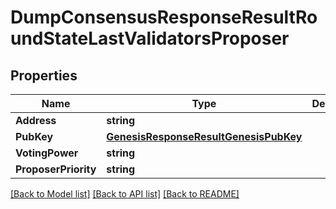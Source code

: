 # DumpConsensusResponseResultRoundStateLastValidatorsProposer

## Properties

Name | Type | Description | Notes
------------ | ------------- | ------------- | -------------
**Address** | **string** |  | 
**PubKey** | [**GenesisResponseResultGenesisPubKey**](GenesisResponse_result_genesis_pub_key.md) |  | 
**VotingPower** | **string** |  | 
**ProposerPriority** | **string** |  | 

[[Back to Model list]](../README.md#documentation-for-models) [[Back to API list]](../README.md#documentation-for-api-endpoints) [[Back to README]](../README.md)


